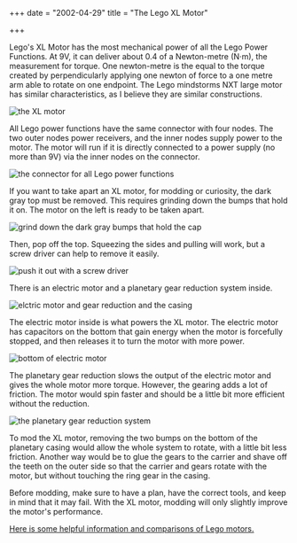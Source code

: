 +++
date = "2002-04-29"
title = "The Lego XL Motor"

+++

Lego's XL Motor has the most mechanical power of all the Lego Power Functions. At 9V, it can deliver about 0.4 of a Newton-metre (N·m), the measurement for torque. One newton-metre is the equal to the torque created by perpendicularly applying one newton of force to a one metre arm able to rotate on one endpoint. The  Lego mindstorms NXT large motor has similar characteristics, as I believe they are similar constructions.

![the XL motor](/blog_imgs/XLmotor.jpg)

All Lego power functions have the same connector with four nodes. The two outer nodes power receivers, and the inner nodes supply power to the motor. The motor will run if it is directly connected to a power supply (no more than 9V) via the inner nodes on the connector.

![the connector for all Lego power functions](/blog_imgs/pfconnector.jpg)

If you want to take apart an XL motor, for modding or curiosity, the dark gray top must be removed. This requires grinding down the bumps that hold it on. The motor on the left is ready to be taken apart.

![grind down the dark gray bumps that hold the cap](/blog_imgs/comparisondeconstruction.jpg)

Then, pop off the top. Squeezing the sides and pulling will work, but a screw driver can help to remove it easily.

![push it out with a screw driver](/blog_imgs/XLdeconstruction.jpg)

There is an electric motor and a planetary gear reduction system inside.

![elctric motor and gear reduction and the casing](/blog_imgs/XLinsides.jpg)

The electric motor inside is what powers the XL motor. The electric motor has capacitors on the bottom that gain energy when the motor is forcefully stopped, and then releases it to turn the motor with more power.

![bottom of electric motor](/blog_imgs/XLelectricmotor.jpg)

The planetary gear reduction slows the output of the electric motor and gives the whole motor more torque. However, the gearing adds a lot of friction. The motor would spin faster and should be a little bit more efficient without the reduction.

![the planetary gear reduction system](/blog_imgs/planetary.jpg)

To mod the XL motor, removing the two bumps on the bottom of the planetary casing would allow the whole system to rotate, with a little bit less friction. Another way would be to glue the gears to the carrier and shave off the teeth on the outer side so that the carrier and gears rotate with the motor, but without touching the ring gear in the casing.

Before modding, make sure to have a plan, have the correct tools, and keep in mind that it may fail. With the XL motor, modding will only slightly improve the motor's performance.

[Here is some helpful information and comparisons of Lego motors.](http://www.philohome.com/motors/motorcomp.htm)
